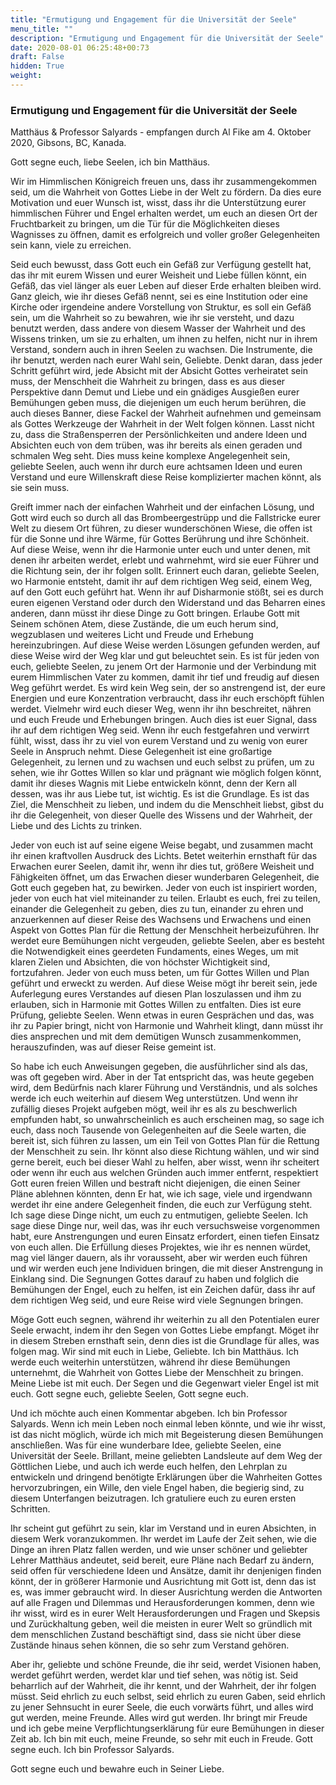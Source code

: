```yaml
---
title: "Ermutigung und Engagement für die Universität der Seele"
menu_title: ""
description: "Ermutigung und Engagement für die Universität der Seele"
date: 2020-08-01 06:25:48+00:73
draft: False
hidden: True
weight:
---
```

### Ermutigung und Engagement für die Universität der Seele

Matthäus & Professor Salyards - empfangen durch Al Fike am 4. Oktober 2020, Gibsons, BC, Kanada.

Gott segne euch, liebe Seelen, ich bin Matthäus.

Wir im Himmlischen Königreich freuen uns, dass ihr zusammengekommen seid, um die Wahrheit von Gottes Liebe in der Welt zu fördern. Da dies eure Motivation und euer Wunsch ist, wisst, dass ihr die Unterstützung eurer himmlischen Führer und Engel erhalten werdet, um euch an diesen Ort der Fruchtbarkeit zu bringen, um die Tür für die Möglichkeiten dieses Wagnisses zu öffnen, damit es erfolgreich und voller großer Gelegenheiten sein kann, viele zu erreichen.

Seid euch bewusst, dass Gott euch ein Gefäß zur Verfügung gestellt hat, das ihr mit eurem Wissen und eurer Weisheit und Liebe füllen könnt, ein Gefäß, das viel länger als euer Leben auf dieser Erde erhalten bleiben wird. Ganz gleich, wie ihr dieses Gefäß nennt, sei es eine Institution oder eine Kirche oder irgendeine andere Vorstellung von Struktur, es soll ein Gefäß sein, um die Wahrheit so zu bewahren, wie ihr sie versteht, und dazu benutzt werden, dass andere von diesem Wasser der Wahrheit und des Wissens trinken, um sie zu erhalten, um ihnen zu helfen, nicht nur in ihrem Verstand, sondern auch in ihren Seelen zu wachsen. Die Instrumente, die ihr benutzt, werden nach eurer Wahl sein, Geliebte. Denkt daran, dass jeder Schritt geführt wird, jede Absicht mit der Absicht Gottes verheiratet sein muss, der Menschheit die Wahrheit zu bringen, dass es aus dieser Perspektive dann Demut und Liebe und ein gnädiges Ausgießen eurer Bemühungen geben muss, die diejenigen um euch herum berühren, die auch dieses Banner, diese Fackel der Wahrheit aufnehmen und gemeinsam als Gottes Werkzeuge der Wahrheit in der Welt folgen können. Lasst nicht zu, dass die Straßensperren der Persönlichkeiten und andere Ideen und Absichten euch von dem trüben, was ihr bereits als einen geraden und schmalen Weg seht. Dies muss keine komplexe Angelegenheit sein, geliebte Seelen, auch wenn ihr durch eure achtsamen Ideen und euren Verstand und eure Willenskraft diese Reise komplizierter machen könnt, als sie sein muss.

Greift immer nach der einfachen Wahrheit und der einfachen Lösung, und Gott wird euch so durch all das Brombeergestrüpp und die Fallstricke eurer Welt zu diesem Ort führen, zu dieser wunderschönen Wiese, die offen ist für die Sonne und ihre Wärme, für Gottes Berührung und ihre Schönheit. Auf diese Weise, wenn ihr die Harmonie unter euch und unter denen, mit denen ihr arbeiten werdet, erlebt und wahrnehmt, wird sie euer Führer und die Richtung sein, der ihr folgen sollt. Erinnert euch daran, geliebte Seelen, wo Harmonie entsteht, damit ihr auf dem richtigen Weg seid, einem Weg, auf den Gott euch geführt hat. Wenn ihr auf Disharmonie stößt, sei es durch euren eigenen Verstand oder durch den Widerstand und das Beharren eines anderen, dann müsst ihr diese Dinge zu Gott bringen. Erlaube Gott mit Seinem schönen Atem, diese Zustände, die um euch herum sind, wegzublasen und weiteres Licht und Freude und Erhebung hereinzubringen. Auf diese Weise werden Lösungen gefunden werden, auf diese Weise wird der Weg klar und gut beleuchtet sein. Es ist für jeden von euch, geliebte Seelen, zu jenem Ort der Harmonie und der Verbindung mit eurem Himmlischen Vater zu kommen, damit ihr tief und freudig auf diesen Weg geführt werdet. Es wird kein Weg sein, der so anstrengend ist, der eure Energien und eure Konzentration verbraucht, dass ihr euch erschöpft fühlen werdet. Vielmehr wird euch dieser Weg, wenn ihr ihn beschreitet, nähren und euch Freude und Erhebungen bringen. Auch dies ist euer Signal, dass ihr auf dem richtigen Weg seid. Wenn ihr euch festgefahren und verwirrt fühlt, wisst, dass ihr zu viel von eurem Verstand und zu wenig von eurer Seele in Anspruch nehmt. Diese Gelegenheit ist eine großartige Gelegenheit, zu lernen und zu wachsen und euch selbst zu prüfen, um zu sehen, wie ihr Gottes Willen so klar und prägnant wie möglich folgen könnt, damit ihr dieses Wagnis mit Liebe entwickeln könnt, denn der Kern all dessen, was ihr aus Liebe tut, ist wichtig. Es ist die Grundlage. Es ist das Ziel, die Menschheit zu lieben, und indem du die Menschheit liebst, gibst du ihr die Gelegenheit, von dieser Quelle des Wissens und der Wahrheit, der Liebe und des Lichts zu trinken.

Jeder von euch ist auf seine eigene Weise begabt, und zusammen macht ihr einen kraftvollen Ausdruck des Lichts. Betet weiterhin ernsthaft für das Erwachen eurer Seelen, damit ihr, wenn ihr dies tut, größere Weisheit und Fähigkeiten öffnet, um das Erwachen dieser wunderbaren Gelegenheit, die Gott euch gegeben hat, zu bewirken. Jeder von euch ist inspiriert worden, jeder von euch hat viel miteinander zu teilen. Erlaubt es euch, frei zu teilen, einander die Gelegenheit zu geben, dies zu tun, einander zu ehren und anzuerkennen auf dieser Reise des Wachsens und Erwachens und einen Aspekt von Gottes Plan für die Rettung der Menschheit herbeizuführen. Ihr werdet eure Bemühungen nicht vergeuden, geliebte Seelen, aber es besteht die Notwendigkeit eines geerdeten Fundaments, eines Weges, um mit klaren Zielen und Absichten, die von höchster Wichtigkeit sind, fortzufahren. Jeder von euch muss beten, um für Gottes Willen und Plan geführt und erweckt zu werden. Auf diese Weise mögt ihr bereit sein, jede Auferlegung eures Verstandes auf diesen Plan loszulassen und ihm zu erlauben, sich in Harmonie mit Gottes Willen zu entfalten. Dies ist eure Prüfung, geliebte Seelen. Wenn etwas in euren Gesprächen und das, was ihr zu Papier bringt, nicht von Harmonie und Wahrheit klingt, dann müsst ihr dies ansprechen und mit dem demütigen Wunsch zusammenkommen, herauszufinden, was auf dieser Reise gemeint ist.

So habe ich euch Anweisungen gegeben, die ausführlicher sind als das, was oft gegeben wird. Aber in der Tat entspricht das, was heute gegeben wird, dem Bedürfnis nach klarer Führung und Verständnis, und als solches werde ich euch weiterhin auf diesem Weg unterstützen. Und wenn ihr zufällig dieses Projekt aufgeben mögt, weil ihr es als zu beschwerlich empfunden habt, so unwahrscheinlich es auch erscheinen mag, so sage ich euch, dass noch Tausende von Gelegenheiten auf die Seele warten, die bereit ist, sich führen zu lassen, um ein Teil von Gottes Plan für die Rettung der Menschheit zu sein. Ihr könnt also diese Richtung wählen, und wir sind gerne bereit, euch bei dieser Wahl zu helfen, aber wisst, wenn ihr scheitert oder wenn ihr euch aus welchen Gründen auch immer entfernt, respektiert Gott euren freien Willen und bestraft nicht diejenigen, die einen Seiner Pläne ablehnen könnten, denn Er hat, wie ich sage, viele und irgendwann werdet ihr eine andere Gelegenheit finden, die euch zur Verfügung steht. Ich sage diese Dinge nicht, um euch zu entmutigen, geliebte Seelen. Ich sage diese Dinge nur, weil das, was ihr euch versuchsweise vorgenommen habt, eure Anstrengungen und euren Einsatz erfordert, einen tiefen Einsatz von euch allen. Die Erfüllung dieses Projektes, wie ihr es nennen würdet, mag viel länger dauern, als ihr vorausseht, aber wir werden euch führen und wir werden euch jene Individuen bringen, die mit dieser Anstrengung in Einklang sind. Die Segnungen Gottes darauf zu haben und folglich die Bemühungen der Engel, euch zu helfen, ist ein Zeichen dafür, dass ihr auf dem richtigen Weg seid, und eure Reise wird viele Segnungen bringen.

Möge Gott euch segnen, während ihr weiterhin zu all den Potentialen eurer Seele erwacht, indem ihr den Segen von Gottes Liebe empfangt. Möget ihr in diesem Streben ernsthaft sein, denn dies ist die Grundlage für alles, was folgen mag. Wir sind mit euch in Liebe, Geliebte. Ich bin Matthäus. Ich werde euch weiterhin unterstützen, während ihr diese Bemühungen unternehmt, die Wahrheit von Gottes Liebe der Menschheit zu bringen. Meine Liebe ist mit euch. Der Segen und die Gegenwart vieler Engel ist mit euch. Gott segne euch, geliebte Seelen, Gott segne euch.

Und ich möchte auch einen Kommentar abgeben. Ich bin Professor Salyards. Wenn ich mein Leben noch einmal leben könnte, und wie ihr wisst, ist das nicht möglich, würde ich mich mit Begeisterung diesen Bemühungen anschließen. Was für eine wunderbare Idee, geliebte Seelen, eine Universität der Seele. Brillant, meine geliebten Landsleute auf dem Weg der Göttlichen Liebe, und auch ich werde euch helfen, den Lehrplan zu entwickeln und dringend benötigte Erklärungen über die Wahrheiten Gottes hervorzubringen, ein Wille, den viele Engel haben, die begierig sind, zu diesem Unterfangen beizutragen. Ich gratuliere euch zu euren ersten Schritten.

Ihr scheint gut geführt zu sein, klar im Verstand und in euren Absichten, in diesem Werk voranzukommen. Ihr werdet im Laufe der Zeit sehen, wie die Dinge an ihren Platz fallen werden, und wie unser schöner und geliebter Lehrer Matthäus andeutet, seid bereit, eure Pläne nach Bedarf zu ändern, seid offen für verschiedene Ideen und Ansätze, damit ihr denjenigen finden könnt, der in größerer Harmonie und Ausrichtung mit Gott ist, denn das ist es, was immer gebraucht wird. In dieser Ausrichtung werden die Antworten auf alle Fragen und Dilemmas und Herausforderungen kommen, denn wie ihr wisst, wird es in eurer Welt Herausforderungen und Fragen und Skepsis und Zurückhaltung geben, weil die meisten in eurer Welt so gründlich mit dem menschlichen Zustand beschäftigt sind, dass sie nicht über diese Zustände hinaus sehen können, die so sehr zum Verstand gehören.

Aber ihr, geliebte und schöne Freunde, die ihr seid, werdet Visionen haben, werdet geführt werden, werdet klar und tief sehen, was nötig ist. Seid beharrlich auf der Wahrheit, die ihr kennt, und der Wahrheit, der ihr folgen müsst. Seid ehrlich zu euch selbst, seid ehrlich zu euren Gaben, seid ehrlich zu jener Sehnsucht in eurer Seele, die euch vorwärts führt, und alles wird gut werden, meine Freunde. Alles wird gut werden. Ihr bringt mir Freude und ich gebe meine Verpflichtungserklärung für eure Bemühungen in dieser Zeit ab. Ich bin mit euch, meine Freunde, so sehr mit euch in Freude. Gott segne euch. Ich bin Professor Salyards.

Gott segne euch und bewahre euch in Seiner Liebe.
